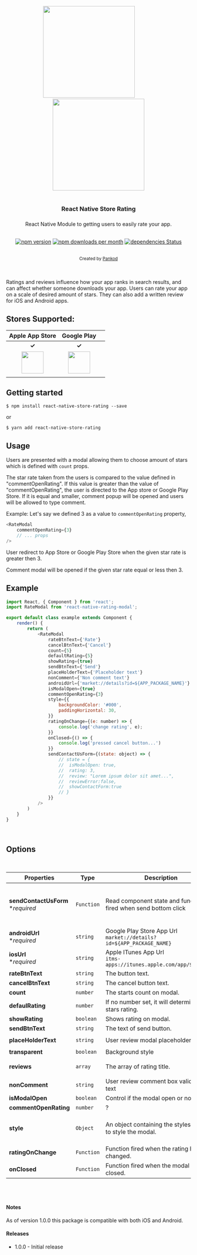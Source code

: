 
<div align="center">
 <img src="./screenshots/shoot_1.png" width="250">
  &nbsp;&nbsp;&nbsp;&nbsp;&nbsp;&nbsp;&nbsp;&nbsp;&nbsp;&nbsp;&nbsp;&nbsp;
 <img src="./screenshots/shoot_2.png" width="250">
</div>

<br/>
<div align="center"> <h3>React Native Store Rating<h3></div>

<div align="center"> React Native Module to getting users to easily rate your app.</div>
<div align="center"> 
<br/>

[![npm version](https://img.shields.io/npm/v/@pankod/react-native-store-rating.svg)](https://www.npmjs.com/package/@pankod/react-native-store-rating)
[![npm downloads per month](https://img.shields.io/npm/dm/react-native-store-rating.svg)](https://www.npmjs.com/package/@pankod/react-native-store-rating)
[![dependencies Status](https://david-dm.org/pankod/react-native-store-rating/status.svg)](https://david-dm.org/pankod/react-native-store-rating)


<br/>
  <sub>Created by <a href="https://www.pankod.com">Pankod</a></sub>
</div>
<br/>
<br/>

Ratings and reviews influence how your app ranks in search results, and can affect whether someone downloads your app. Users can rate your app on a scale of desired amount of stars. They can also add a written review for iOS and Android apps.





## Stores Supported:
|                                                                 **Apple App Store**                                                                 |                                                              **Google Play**                                                              |                                                                              |
| :--------------------------------------------------------------------------------------------------------------------------------------: | :-------------------------------------------------------------------------------------------------------------------------------------: | :----------------------------------------------------------------------------------------------------------
|                                                         **✓**                                                         |                                                        **✓**                                                        |                                                                                                                       |
| <img src="https://developer.apple.com/assets/elements/icons/app-store/app-store-128x128_2x.png" height="60" > |                      <img src="https://elegal.ph/site/wp-content/uploads/2017/08/google-play-icon-logo-favicon-1632434.svg_.jpg" height="60" float="right"> |
|                                             |






## Getting started
```
$ npm install react-native-store-rating --save
```

or

```
$ yarn add react-native-store-rating
```

## Usage
Users are presented with a modal allowing them to choose amount of stars which is defined with `count` props.

The star rate taken from the users is compared to the value defined in "commentOpenRating". If this value is greater than the value of "commentOpenRating", the user is directed to the App store or Google Play Store. If it is equal and smaller, comment popup will be opened and users will be allowed to type comment.

Example: Let's say we defined 3 as a value to `commentOpenRating` property,
```javascript
<RateModal
	commentOpenRating={3}
	// ... props
/>
```

User redirect to App Store or Google Play Store when the given star rate is greater then 3.

Comment modal will be opened if the given star rate equal or less then 3.


## Example
```javascript
import React, { Component } from 'react';
import RateModal from 'react-native-rating-modal';

export default class example extends Component {
    render() {
        return (
            <RateModal
                rateBtnText={'Rate'}
                cancelBtnText={'Cancel'}
                count={5}
                defaultRating={5}
                showRating={true}
                sendBtnText={'Send'}
                placeHolderText={'Placeholder text'}
                nonComment={'Non comment text'}
                androidUrl={'market://details?id=${APP_PACKAGE_NAME}'}
                isModalOpen={true}
                commentOpenRating={3}
                style={{
                    backgroundColor: '#000',
                    paddingHorizontal: 30,
                }}
                ratingOnChange={(e: number) => {
                    console.log('change rating', e);
                }}
                onClosed={() => {
                    console.log('pressed cancel button...')
                }}
                sendContactUsForm={(state: object) => {
                    // state = {
                    // 	isModalOpen: true,
                    // 	rating: 3,
                    // 	review: "Lorem ipsum dolor sit amet...",
                    // 	reviewError:false,
                    // 	showContactForm:true
                    // }
                }}
            />
        )
    }
}

```

<br/>

## Options
<br/>

| Properties | Type | Description |Default |
|------------|-------------------------------------|-------------|----------------------------------------------------------------|
| **sendContactUsForm** <br> **required* | `Function`  | Read component state and function fired when send bottom click | `{ isModalOpen: true, rating: 3, review: "Lorem ipsum dolor sit amet...", reviewError:false, showContactForm:true }` | 
| **androidUrl** <br> **required* | `string`  | Google Play Store App Url <br> `market://details?id=${APP_PACKAGE_NAME}` | | 
| **iosUrl** <br> **required* | `string`  | Apple ITunes App Url <br> `itms-apps://itunes.apple.com/app/${APP_ID}`| | 
| **rateBtnText**   | `string` | The button text.    | `"Rate"`        | 
| **cancelBtnText**  | `string`  | The cancel button text.  | `"Cancel"`  | 
| **count**     | `number`     | The starts count on modal.   | `5` | 
| **defaulRating** | `number` | If no number set, it will determine 3 stars rating.               |  `5` | 
| **showRating**      | `boolean` | Shows rating on modal. | ` true`   | 
| **sendBtnText** | `string`  | The text of send button. | `"Send"` |  
| **placeHolderText** | `string` | User review modal placeholder text. | `"You can write your comments here"` | 
| **transparent** |`boolean` | Background style | `true` | 
| **reviews** | `array` | The array of rating title. | `['Terrible', 'Bad', 'Okay', 'Good', 'Great']` | 
| **nonComment** | `string`  | User review comment box validation text | `"Please specify your opinion."` | 
| **isModalOpen** | `boolean`  | Control if the modal open or not. | `false` | 
| **commentOpenRating** | `number`  | ? | `3` | 
| **style** | `Object`  | An object containing the styles objects to style the modal. | `example:`<br>`{ backgroundColor: #000, paddingHorizontal: 30 }` | 
| **ratingOnChange** | `Function`  | Function fired when the rating has changed.| `return: number` | 
| **onClosed** | `Function`  | Function fired when the modal has closed.| `console.warn('pressed cancel button...')` | 

<br/>
<br/>


#### Notes

As of version 1.0.0 this package is compatible with both iOS and Android.

#### Releases
- 1.0.0 - Initial release


